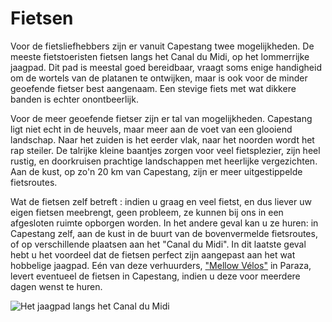 # Fietsen

Voor de fietsliefhebbers zijn er vanuit Capestang twee mogelijkheden. De meeste fietstoeristen fietsen langs het Canal du Midi, op het lommerrijke jaagpad. Dit pad is meestal goed bereidbaar, vraagt soms enige handigheid om de wortels van de platanen te ontwijken, maar is ook voor de minder geoefende fietser best aangenaam. Een stevige fiets met wat dikkere banden is echter onontbeerlijk. 

Voor de meer geoefende fietser zijn er tal van mogelijkheden. Capestang ligt niet echt in de heuvels, maar meer aan de voet van een glooiend landschap. Naar het zuiden is het eerder vlak, naar het noorden wordt het rap steiler. De talrijke kleine baantjes zorgen voor veel fietsplezier, zijn heel rustig, en doorkruisen prachtige landschappen met heerlijke vergezichten. Aan de kust, op zo'n 20 km van Capestang, zijn er meer uitgestippelde fietsroutes. 

Wat de fietsen zelf betreft : indien u graag en veel fietst, en dus liever uw eigen fietsen meebrengt, geen probleem, ze kunnen bij ons in een afgesloten ruimte opborgen worden. In het andere geval kan u ze huren: in Capestang zelf, aan de kust in de buurt van de bovenvermelde fietsroutes, of op verschillende plaatsen aan het "Canal du Midi". In dit laatste geval hebt u het voordeel dat de fietsen perfect zijn aangepast aan het wat hobbelige jaagpad. Eén van deze verhuurders, ["Mellow Vélos"](http://www.mellowvelos.com) in Paraza, levert eventueel de fietsen in Capestang, indien u deze voor meerdere dagen wenst te huren.


![Het jaagpad langs het Canal du Midi](/images/velo-detail.jpg)